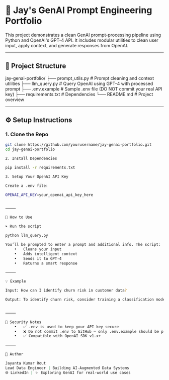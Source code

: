 # 🚀 Jay's GenAI Prompt Engineering Portfolio

This project demonstrates a clean GenAI prompt-processing pipeline using Python and OpenAI's GPT-4 API. It includes modular utilities to clean user input, apply context, and generate responses from OpenAI.

---

## 📁 Project Structure

jay-genai-portfolio/
├── prompt_utils.py        # Prompt cleaning and context utilities
├── llm_query.py           # Query OpenAI using GPT-4 with processed prompt
├── .env.example           # Sample .env file (DO NOT commit your real API key)
├── requirements.txt       # Dependencies
└── README.md              # Project overview

---

## ⚙️ Setup Instructions

### 1. Clone the Repo

```bash
git clone https://github.com/yourusername/jay-genai-portfolio.git
cd jay-genai-portfolio

2. Install Dependencies

pip install -r requirements.txt

3. Setup Your OpenAI API Key

Create a .env file:

OPENAI_API_KEY=your_openai_api_key_here


⸻

🧠 How to Use

➤ Run the script

python llm_query.py

You’ll be prompted to enter a prompt and additional info. The script:
	•	Cleans your input
	•	Adds intelligent context
	•	Sends it to GPT-4
	•	Returns a smart response

⸻

💡 Example

Input: How can I identify churn risk in customer data?

Output: To identify churn risk, consider training a classification model on customer behavior and engagement metrics...


⸻

🔐 Security Notes
	•	✅ .env is used to keep your API key secure
	•	❌ Do not commit .env to GitHub — only .env.example should be public
	•	✅ Compatible with OpenAI SDK v1.x+

⸻

📌 Author

Jayanta Kumar Rout
Lead Data Engineer | Building AI-Augmented Data Systems
🌐 LinkedIn | ✨ Exploring GenAI for real-world use cases
